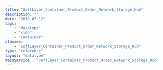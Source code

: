 ```yaml
---
title: "SoftLayer_Container_Product_Order_Network_Storage_Hub"
description: ""
date: "2018-02-12"
tags:
    - "datatype"
    - "sldn"
    - "Container"
classes:
    - "SoftLayer_Container_Product_Order_Network_Storage_Hub"
type: "reference"
layout: "datatype"
mainService : "SoftLayer_Container_Product_Order_Network_Storage_Hub"
---
```

